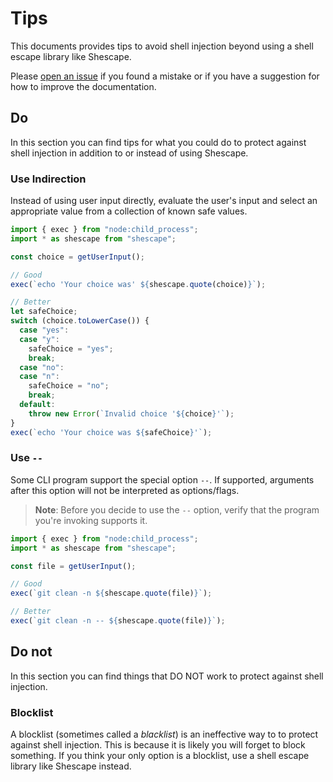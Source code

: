 # Tips

This documents provides tips to avoid shell injection beyond using a shell
escape library like Shescape.

Please [open an issue] if you found a mistake or if you have a suggestion for
how to improve the documentation.

## Do

In this section you can find tips for what you could do to protect against shell
injection in addition to or instead of using Shescape.

### Use Indirection

Instead of using user input directly, evaluate the user's input and select an
appropriate value from a collection of known safe values.

```javascript
import { exec } from "node:child_process";
import * as shescape from "shescape";

const choice = getUserInput();

// Good
exec(`echo 'Your choice was' ${shescape.quote(choice)}`);

// Better
let safeChoice;
switch (choice.toLowerCase()) {
  case "yes":
  case "y":
    safeChoice = "yes";
    break;
  case "no":
  case "n":
    safeChoice = "no";
    break;
  default:
    throw new Error(`Invalid choice '${choice}'`);
}
exec(`echo 'Your choice was ${safeChoice}'`);
```

### Use `--`

Some CLI program support the special option `--`. If supported, arguments after
this option will not be interpreted as options/flags.

> **Note**: Before you decide to use the `--` option, verify that the program
> you're invoking supports it.

```javascript
import { exec } from "node:child_process";
import * as shescape from "shescape";

const file = getUserInput();

// Good
exec(`git clean -n ${shescape.quote(file)}`);

// Better
exec(`git clean -n -- ${shescape.quote(file)}`);
```

## Do not

In this section you can find things that DO NOT work to protect against shell
injection.

### Blocklist

A blocklist (sometimes called a _blacklist_) is an ineffective way to to protect
against shell injection. This is because it is likely you will forget to block
something. If you think your only option is a blocklist, use a shell escape
library like Shescape instead.

[open an issue]: https://github.com/ericcornelissen/shescape/issues/new?labels=documentation&template=documentation.md
